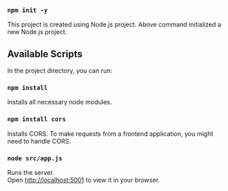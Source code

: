### `npm init -y`

This project is created using Node.js project. Above command initialized a new Node.js project.

## Available Scripts

In the project directory, you can run:

### `npm install`

Installs all necessary node modules.

### `npm install cors`

Installs CORS. To make requests from a frontend application, you might need to handle CORS.

### `node src/app.js`

Runs the server.\
Open [http://localhost:5001](http://localhost:5001) to view it in your browser.
